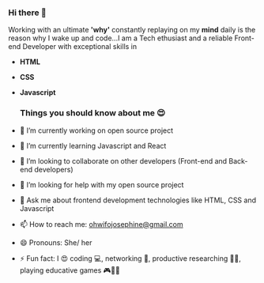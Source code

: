 ### Hi there 👋

Working with an ultimate **'why'** constantly replaying on my **mind** daily  is the reason why I wake up and code...I am a Tech ethusiast and a reliable Front-end Developer with exceptional skills in

- **HTML**
- **CSS**
- **Javascript**

  ### Things you should know about me 😍

- 🔭 I’m currently working on open source project
- 🌱 I’m currently learning Javascript and React
- 👯 I’m looking to collaborate on other developers (Front-end and Back-end developers)
- 🤔 I’m looking for help with my open source project
- 💬 Ask me about frontend development technologies like HTML, CSS and Javascript
- 📫 How to reach me: ohwifojosephine@gmail.com
- 😄 Pronouns: She/ her
- ⚡ Fun fact: I 😍 coding 💻, networking 🤝, productive researching 🔎🔎, playing educative games 🎮🎯🎲

<!--
**Josephine-2991/Josephine-2991** is a ✨ _special_ ✨ repository because its `README.md` (this file) appears on your GitHub profile.

Here are some ideas to get you started:

- 🔭 I’m currently working on ...
- 🌱 I’m currently learning ...
- 👯 I’m looking to collaborate on ...
- 🤔 I’m looking for help with ...
- 💬 Ask me about ...
- 📫 How to reach me: ...
- 😄 Pronouns: ...
- ⚡ Fun fact: ...
-->
